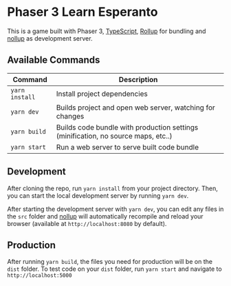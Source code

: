 # Phaser 3 Learn Esperanto

This is a game built with Phaser 3, [TypeScript](https://www.typescriptlang.org/), [Rollup](https://rollupjs.org) for bundling and [nollup](https://github.com/PepsRyuu/nollup) as development server.

## Available Commands

| Command | Description |
|---------|-------------|
| `yarn install` | Install project dependencies |
| `yarn dev` | Builds project and open web server, watching for changes |
| `yarn build` | Builds code bundle with production settings (minification, no source maps, etc..) |
| `yarn start` | Run a web server to serve built code bundle |

## Development

After cloning the repo, run `yarn install` from your project directory. Then, you can start the local development
server by running `yarn dev`.

After starting the development server with `yarn dev`, you can edit any files in the `src` folder
and [nollup](https://github.com/PepsRyuu/nollup)  will automatically recompile and reload your browser (available at `http://localhost:8080`
by default).

## Production

After running `yarn build`, the files you need for production will be on the `dist` folder. To test code on your `dist` folder, run `yarn start` and navigate to `http://localhost:5000`